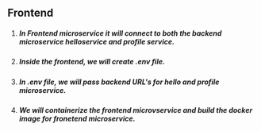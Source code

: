 ## Frontend
1. ##### In Frontend microservice it will connect to both the backend microservice helloservice and profile service.
2. ##### Inside the frontend, we will create .env file.
3. ##### In .env file, we will pass backend URL's for hello and profile microservice.
4. ##### We will containerize the frontend microvservice and build the docker image for fronetend microservice.
   
